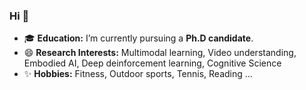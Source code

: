 ### Hi 👋
<!-- theme: default  radical  merko  gruvbox  onedark-->
<!-- img width="40%" src="https://github-readme-stats-ruby-phi-57.vercel.app/api?username=EdenGabriel&show_icons=true&theme=tokyonight&border_radius=15&count_private=true" align="right" alt="logo" -->
<!--  <img width="47%" src="https://github-readme-stats.vercel.app/api?username=EdenGabriel&show_icons=true" alt="logo" height="160" align="right" style="margin: 5px; margin-bottom: 20px;" /> -->

- 🎓 **Education:** I’m currently pursuing a **Ph.D candidate**.  <!-- I got my master's degree on Huazhong University of Science and Technology (HUST), China. -->
- 😄 **Research Interests:** Multimodal learning, Video understanding, Embodied AI, Deep deinforcement learning, Cognitive Science
- ✨ **Hobbies:** Fitness, Outdoor sports, Tennis, Reading ...

<!--
- 🌱 I’m currently learning ...
- 👯 I’m looking to collaborate on ...
- 🤔 I’m looking for help with ...
- 💬 Ask me about ...
- 📫 How to reach me: ...
- 😄 Pronouns: ...
- ⚡ Fun fact: ...
🔭
-->

